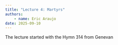 ```yaml
---
title: "Lecture 4: Martyrs"
authors:
    - name: Eric Araujo
date: 2025-09-10
---
```


The lecture started with the Hymn 314 from Genevan